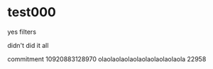 # test000

yes filters

didn't did it  all

commitment
10920883128970
olaolaolaolaolaolaolaolaolaola
22958
